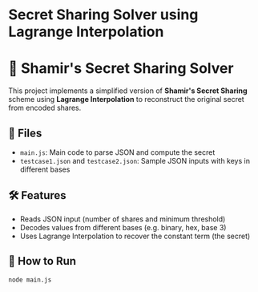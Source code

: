 ﻿# Secret Sharing Solver using Lagrange Interpolation
# 🔐 Shamir's Secret Sharing Solver

This project implements a simplified version of **Shamir's Secret Sharing** scheme using **Lagrange Interpolation** to reconstruct the original secret from encoded shares.

## 📁 Files

- `main.js`: Main code to parse JSON and compute the secret
- `testcase1.json` and `testcase2.json`: Sample JSON inputs with keys in different bases

## 🛠️ Features

- Reads JSON input (number of shares and minimum threshold)
- Decodes values from different bases (e.g. binary, hex, base 3)
- Uses Lagrange Interpolation to recover the constant term (the secret)

## 🧪 How to Run

```bash
node main.js
